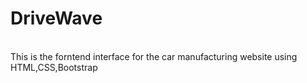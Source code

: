 # DriveWave
<br>
This is the forntend interface for the car manufacturing website using HTML,CSS,Bootstrap
